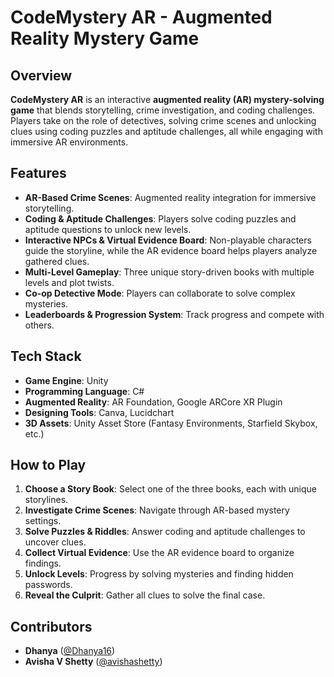 # CodeMystery AR - Augmented Reality Mystery Game

## Overview
**CodeMystery AR** is an interactive **augmented reality (AR) mystery-solving game** that blends storytelling, crime investigation, and coding challenges. Players take on the role of detectives, solving crime scenes and unlocking clues using coding puzzles and aptitude challenges, all while engaging with immersive AR environments.

## Features
- **AR-Based Crime Scenes**: Augmented reality integration for immersive storytelling.
- **Coding & Aptitude Challenges**: Players solve coding puzzles and aptitude questions to unlock new levels.
- **Interactive NPCs & Virtual Evidence Board**: Non-playable characters guide the storyline, while the AR evidence board helps players analyze gathered clues.
- **Multi-Level Gameplay**: Three unique story-driven books with multiple levels and plot twists.
- **Co-op Detective Mode**: Players can collaborate to solve complex mysteries.
- **Leaderboards & Progression System**: Track progress and compete with others.

## Tech Stack
- **Game Engine**: Unity
- **Programming Language**: C#
- **Augmented Reality**: AR Foundation, Google ARCore XR Plugin
- **Designing Tools**: Canva, Lucidchart
- **3D Assets**: Unity Asset Store (Fantasy Environments, Starfield Skybox, etc.)

## How to Play
1. **Choose a Story Book**: Select one of the three books, each with unique storylines.
2. **Investigate Crime Scenes**: Navigate through AR-based mystery settings.
3. **Solve Puzzles & Riddles**: Answer coding and aptitude challenges to uncover clues.
4. **Collect Virtual Evidence**: Use the AR evidence board to organize findings.
5. **Unlock Levels**: Progress by solving mysteries and finding hidden passwords.
6. **Reveal the Culprit**: Gather all clues to solve the final case.

## Contributors
- **Dhanya** ([@Dhanya16](https://github.com/Dhanya16))
- **Avisha V Shetty** ([@avishashetty](https://github.com/avishashetty))

